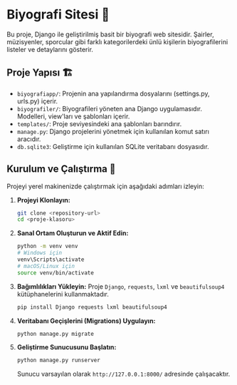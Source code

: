 # Biyografi Sitesi 📖

Bu proje, Django ile geliştirilmiş basit bir biyografi web sitesidir. Şairler, müzisyenler, sporcular gibi farklı kategorilerdeki ünlü kişilerin biyografilerini listeler ve detaylarını gösterir.

## Proje Yapısı 🏗️

- `biyografiapp/`: Projenin ana yapılandırma dosyalarını (settings.py, urls.py) içerir.
- `biyografiler/`: Biyografileri yöneten ana Django uygulamasıdır. Modelleri, view'ları ve şablonları içerir.
- `templates/`: Proje seviyesindeki ana şablonları barındırır.
- `manage.py`: Django projelerini yönetmek için kullanılan komut satırı aracıdır.
- `db.sqlite3`: Geliştirme için kullanılan SQLite veritabanı dosyasıdır.

## Kurulum ve Çalıştırma 🚀

Projeyi yerel makinenizde çalıştırmak için aşağıdaki adımları izleyin:

1.  **Projeyi Klonlayın:**
    ```bash
    git clone <repository-url>
    cd <proje-klasoru>
    ```

2.  **Sanal Ortam Oluşturun ve Aktif Edin:**
    ```bash
    python -m venv venv
    # Windows için
    venv\Scripts\activate
    # macOS/Linux için
    source venv/bin/activate
    ```

3.  **Bağımlılıkları Yükleyin:**
    Proje `Django`, `requests`, `lxml` ve `beautifulsoup4` kütüphanelerini kullanmaktadır.
    ```bash
    pip install Django requests lxml beautifulsoup4
    ```

4.  **Veritabanı Geçişlerini (Migrations) Uygulayın:**
    ```bash
    python manage.py migrate
    ```

5.  **Geliştirme Sunucusunu Başlatın:**
    ```bash
    python manage.py runserver
    ```
    Sunucu varsayılan olarak `http://127.0.0.1:8000/` adresinde çalışacaktır.
